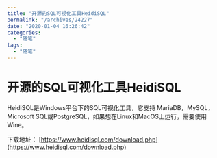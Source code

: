 ```yaml
---
title: "开源的SQL可视化工具HeidiSQL"
permalink: "/archives/24227"
date: "2020-01-04 16:26:42"
categories: 
  - "随笔"
tags: 
  - "随笔"
---
```


# 开源的SQL可视化工具HeidiSQL

HeidiSQL是Windows平台下的SQL可视化工具，它支持 MariaDB，MySQL，Microsoft SQL或PostgreSQL，如果想在Linux和MacOS上运行，需要使用Wine。

下载地址： [https://www.heidisql.com/download.php](https://www.heidisql.com/download.php)
